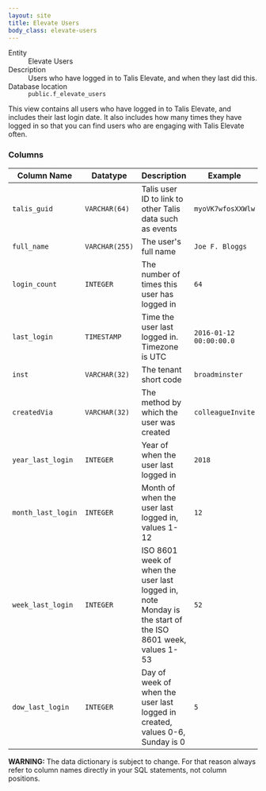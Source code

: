 ```yaml
---
layout: site
title: Elevate Users
body_class: elevate-users
---
```


<dl>
  <dt>Entity</dt>
  <dd>Elevate Users</dd>

  <dt>Description</dt>
  <dd>Users who have logged in to Talis Elevate, and when they last did this.</dd>

  <dt>Database location</dt>
  <dd><code>public.f_elevate_users</code></dd>
</dl>

This view contains all users who have logged in to Talis Elevate, and includes their last login date. It also includes how many times they have logged in so that you can find users who are engaging with Talis Elevate often.

### Columns

| Column Name | Datatype | Description  | Example
| --- | --- | --- | ---------- | 
| `talis_guid` | `VARCHAR(64)` | Talis user ID to link to other Talis data such as events | `myoVK7wfosXXWlw` |
| `full_name` | `VARCHAR(255)` | The user's full name | `Joe F. Bloggs` |
| `login_count` | `INTEGER` | The number of times this user has logged in | `64` |
| `last_login` | `TIMESTAMP` | Time the user last logged in. Timezone is UTC | `2016-01-12 00:00:00.0` |
| `inst` | `VARCHAR(32)` | The tenant short code | `broadminster` |
| `createdVia` | `VARCHAR(32)` | The method by which the user was created | `colleagueInvite` |
| `year_last_login` | `INTEGER` | Year of when the user last logged in | `2018` |
| `month_last_login` | `INTEGER` | Month of when the user last logged in, values 1-12 | `12` |
| `week_last_login` | `INTEGER` | ISO 8601 week of when the user last logged in, note Monday is the start of the ISO 8601 week, values 1-53 | `52` |
| `dow_last_login` | `INTEGER` | Day of week of when the user last logged in created, values 0-6, Sunday is 0 | `5` |

**WARNING:** The data dictionary is subject to change. For that reason always refer to column names directly in your SQL statements, not column positions.
